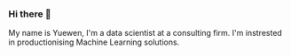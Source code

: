 ### Hi there 👋

My name is Yuewen, I'm a data scientist at a consulting firm. I'm instrested in productionising Machine Learning solutions.
